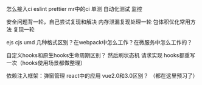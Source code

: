 怎么接入ci
eslint
prettier
mr中的ci
单测
自动化测试
监控



安全问题背一轮，自己尝试复现和解决
内存泄漏复现处理一轮
包体积优化常用方法 复现一轮

ejs cjs umd 几种格式区别？在webpack中怎么工作？在微服务中怎么工作的？

自定义hooks和原生hooks生命周期区别？
然后刷状态机 请求实现 hooks都重写一次（hooks使用场景都做整理）

依赖注入框架：弹窗管理 react中的应用 vue2.0和3.0区别？
（都在这里预习了）


